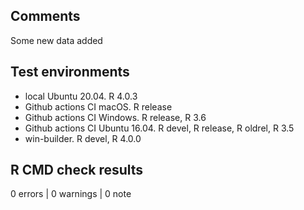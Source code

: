 ## Comments

Some new data added

## Test environments

* local Ubuntu 20.04. R 4.0.3
* Github actions CI macOS. R release
* Github actions CI Windows. R release, R 3.6
* Github actions CI Ubuntu 16.04. R devel, R release, R oldrel, R 3.5
* win-builder. R devel, R 4.0.0

## R CMD check results

0 errors | 0 warnings | 0 note

